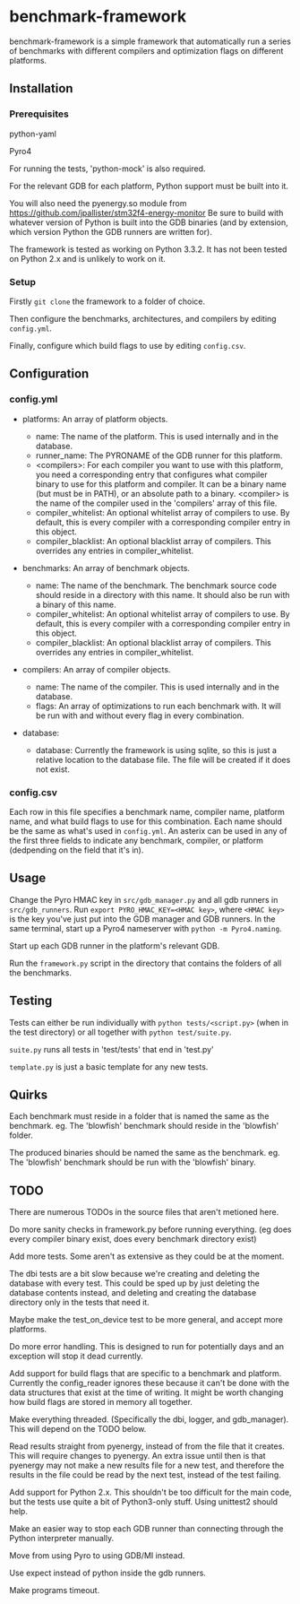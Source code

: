 benchmark-framework
===================

benchmark-framework is a simple framework that automatically run a series of
benchmarks with different compilers and optimization flags on different
platforms.

## Installation ##
### Prerequisites ###
python-yaml

Pyro4

For running the tests, 'python-mock' is also required.

For the relevant GDB for each platform, Python support must be built into it.

You will also need the pyenergy.so module from
https://github.com/jpallister/stm32f4-energy-monitor
Be sure to build with whatever version of Python is built into the GDB binaries
(and by extension, which version Python the GDB runners are written for).

The framework is tested as working on Python 3.3.2.
It has not been tested on Python 2.x and is unlikely to work on it.

### Setup ###
Firstly `git clone` the framework to a folder of choice.

Then configure the benchmarks, architectures, and compilers by editing
`config.yml`.

Finally, configure which build flags to use by editing `config.csv`.

## Configuration ###
### config.yml ###
* platforms: An array of platform objects.
  * name: The name of the platform. This is used internally and in the database.
  * runner_name: The PYRONAME of the GDB runner for this platform.
  * \<compilers\>: For each compiler you want to use with this platform, you need
    a corresponding entry that configures what compiler binary to use for this
    platform and compiler. It can be a binary name (but must be in PATH), or an
    absolute path to a binary. \<compiler\> is the name of the compiler used in
    the 'compilers' array of this file.
  * compiler_whitelist: An optional whitelist array of compilers to use. By
    default, this is every compiler with a corresponding compiler entry in this
    object.
  * compiler_blacklist: An optional blacklist array of compilers. This overrides
    any entries in compiler_whitelist.

* benchmarks: An array of benchmark objects.
  * name: The name of the benchmark. The benchmark source code should reside in
    a directory with this name. It should also be run with a binary of this
    name.
  * compiler_whitelist: An optional whitelist array of compilers to use. By
    default, this is every compiler with a corresponding compiler entry in this
    object.
  * compiler_blacklist: An optional blacklist array of compilers. This overrides
    any entries in compiler_whitelist.

* compilers: An array of compiler objects.
  * name: The name of the compiler. This is used internally and in the database.
  * flags: An array of optimizations to run each benchmark with. It will be run
    with and without every flag in every combination.

* database:
  * database: Currently the framework is using sqlite, so this is just a
    relative location to the database file. The file will be created if it does
    not exist.

### config.csv ###
Each row in this file specifies a benchmark name, compiler name, platform name,
and what build flags to use for this combination.
Each name should be the same as what's used in `config.yml`.
An asterix can be used in any of the first three fields to indicate any
benchmark, compiler, or platform (dedpending on the field that it's in).

## Usage ##
Change the Pyro HMAC key in `src/gdb_manager.py` and all gdb runners in
`src/gdb_runners`.
Run `export PYRO_HMAC_KEY=<HMAC key>`, where `<HMAC key>` is the key you've just
put into the GDB manager and GDB runners.
In the same terminal, start up a Pyro4 nameserver with `python -m Pyro4.naming`.

Start up each GDB runner in the platform's relevant GDB.

Run the `framework.py` script in the directory that contains the folders of all
the benchmarks.

## Testing ##
Tests can either be run individually with `python tests/<script.py>` (when in
the test directory)
or all together with `python test/suite.py`.

`suite.py` runs all tests in 'test/tests' that end in 'test.py'

`template.py` is just a basic template for any new tests.

## Quirks ##
Each benchmark must reside in a folder that is named the same as the benchmark.
eg. The 'blowfish' benchmark should reside in the 'blowfish' folder.

The produced binaries should be named the same as the benchmark.
eg. The 'blowfish' benchmark should be run with the 'blowfish' binary.

## TODO ##
There are numerous TODOs in the source files that aren't metioned here.

Do more sanity checks in framework.py before running everything. (eg does every
compiler binary exist, does every benchmark directory exist)

Add more tests. Some aren't as extensive as they could be at the moment.

The dbi tests are a bit slow because we're creating and deleting the database
with every test. This could be sped up by just deleting the database contents
instead, and deleting and creating the database directory only in the tests that
need it.

Maybe make the test_on_device test to be more general, and accept more
platforms.

Do more error handling. This is designed to run for potentially days and an
exception will stop it dead currently.

Add support for build flags that are specific to a benchmark and platform.
Currently the config_reader ignores these because it can't be done with the data
structures that exist at the time of writing. It might be worth changing how
build flags are stored in memory all together.

Make everything threaded. (Specifically the dbi, logger, and gdb_manager). This
will depend on the TODO below.

Read results straight from pyenergy, instead of from the file that it creates.
This will require changes to pyenergy.
An extra issue until then is that pyenergy may not make a new results file for a
new test, and therefore the results in the file could be read by the next test,
instead of the test failing.

Add support for Python 2.x. This shouldn't be too difficult for the main code,
but the tests use quite a bit of Python3-only stuff. Using unittest2 should
help.

Make an easier way to stop each GDB runner than connecting through the Python
interpreter manually.

Move from using Pyro to using GDB/MI instead.

Use expect instead of python inside the gdb runners.

Make programs timeout.
